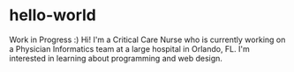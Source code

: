 # hello-world
Work in Progress :)
Hi!  I'm a Critical Care Nurse who is currently working on a Physician Informatics team at a large hospital in Orlando, FL.  I'm interested in learning about programming and web design.
